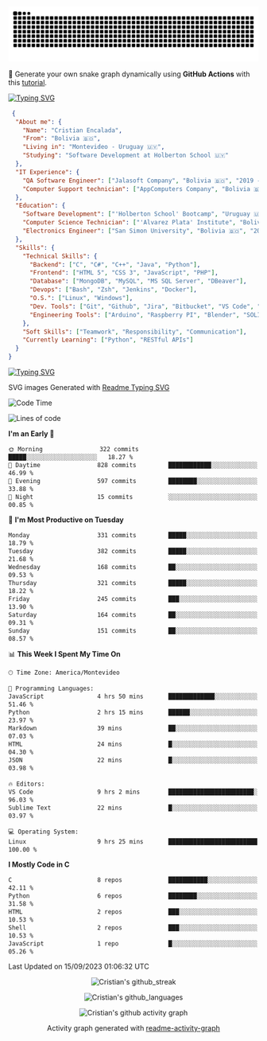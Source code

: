 <!---
<p align="left"> <img src="https://komarev.com/ghpvc/?username=cristian-encalada&label=Profile%20views&color=0e75b6&style=flat" alt="cristian-encalada" /> </p>
--->

<picture>
  <source media="(prefers-color-scheme: dark)" srcset="https://raw.githubusercontent.com/cristian-encalada/cristian-encalada/output/github-contribution-grid-snake-dark.svg">
  <source media="(prefers-color-scheme: light)" srcset="https://raw.githubusercontent.com/cristian-encalada/cristian-encalada/output/github-contribution-grid-snake.svg">
  <img alt="github contribution grid snake animation" src="https://raw.githubusercontent.com/cristian-encalada/cristian-encalada/output/github-contribution-grid-snake.svg">
</picture>

 :snake: Generate your own snake graph dynamically using __GitHub Actions__ with this [tutorial](https://cristian-encalada.github.io/docs/posts/generate-snake-graph-github-actions/).

[![Typing SVG](https://readme-typing-svg.demolab.com?duration=4000&pause=500&color=00FF00&background=000000&vCenter=true&width=435&lines=%5Bcristian%40github%5D%24+echo+Hi!;%5Bcristian%40github%5D%24+whoami)](https://git.io/typing-svg)

```JSON
 {
  "About me": {
    "Name": "Cristian Encalada",
    "From": "Bolivia 🇧🇴",
    "Living in": "Montevideo - Uruguay 🇺🇾",
    "Studying": "Software Development at Holberton School 🇺🇾"
  },
  "IT Experience": {
    "QA Software Engineer": ["Jalasoft Company", "Bolivia 🇧🇴", "2019 - 2021"],
    "Computer Support technician": ["AppComputers Company", "Bolivia 🇧🇴", "2016 - 2018"]
  },
  "Education": {
    "Software Development": ["'Holberton School' Bootcamp", "Uruguay 🇺🇾", "2023 - Now"],
    "Computer Science Technician": ["'Alvarez Plata' Institute", "Bolivia 🇧🇴", "2015 - 2017"],
    "Electronics Engineer": ["San Simon University", "Bolivia 🇧🇴", "2011 - 2016"]
  },
  "Skills": {
    "Technical Skills": {
      "Backend": ["C", "C#", "C++", "Java", "Python"],
      "Frontend": ["HTML 5", "CSS 3", "JavaScript", "PHP"],
      "Database": ["MongoDB", "MySQL", "MS SQL Server", "DBeaver"],
      "Devops": ["Bash", "Zsh", "Jenkins", "Docker"],
      "O.S.": ["Linux", "Windows"],
      "Dev. Tools": ["Git", "Github", "Jira", "Bitbucket", "VS Code", "Sublime Text", "Trello"],
      "Engineering Tools": ["Arduino", "Raspberry PI", "Blender", "SOLIDWORKS", "MATLAB"]
    },
    "Soft Skills": ["Teamwork", "Responsibility", "Communication"],
    "Currently Learning": ["Python", "RESTful APIs"]
  }
}
```

[![Typing SVG](https://readme-typing-svg.demolab.com?font=Fira+Code&duration=4000&pause=501&color=00FF00&background=000000&vCenter=true&width=435&lines=%5Bcristian%40github%5D%24+ls+.%2Fstatistics)](https://git.io/typing-svg)

 SVG images Generated with [Readme Typing SVG](https://readme-typing-svg.demolab.com/demo/)

<!--START_SECTION:waka-->
![Code Time](http://img.shields.io/badge/Code%20Time-141%20hrs%2022%20mins-blue)

![Lines of code](https://img.shields.io/badge/From%20Hello%20World%20I%27ve%20Written-188.5%20thousand%20lines%20of%20code-blue)

**I'm an Early 🐤** 

```text
🌞 Morning                322 commits         █████░░░░░░░░░░░░░░░░░░░░   18.27 % 
🌆 Daytime                828 commits         ████████████░░░░░░░░░░░░░   46.99 % 
🌃 Evening                597 commits         ████████░░░░░░░░░░░░░░░░░   33.88 % 
🌙 Night                  15 commits          ░░░░░░░░░░░░░░░░░░░░░░░░░   00.85 % 
```
📅 **I'm Most Productive on Tuesday** 

```text
Monday                   331 commits         █████░░░░░░░░░░░░░░░░░░░░   18.79 % 
Tuesday                  382 commits         █████░░░░░░░░░░░░░░░░░░░░   21.68 % 
Wednesday                168 commits         ██░░░░░░░░░░░░░░░░░░░░░░░   09.53 % 
Thursday                 321 commits         █████░░░░░░░░░░░░░░░░░░░░   18.22 % 
Friday                   245 commits         ███░░░░░░░░░░░░░░░░░░░░░░   13.90 % 
Saturday                 164 commits         ██░░░░░░░░░░░░░░░░░░░░░░░   09.31 % 
Sunday                   151 commits         ██░░░░░░░░░░░░░░░░░░░░░░░   08.57 % 
```


📊 **This Week I Spent My Time On** 

```text
🕑︎ Time Zone: America/Montevideo

💬 Programming Languages: 
JavaScript               4 hrs 50 mins       █████████████░░░░░░░░░░░░   51.46 % 
Python                   2 hrs 15 mins       ██████░░░░░░░░░░░░░░░░░░░   23.97 % 
Markdown                 39 mins             ██░░░░░░░░░░░░░░░░░░░░░░░   07.03 % 
HTML                     24 mins             █░░░░░░░░░░░░░░░░░░░░░░░░   04.30 % 
JSON                     22 mins             █░░░░░░░░░░░░░░░░░░░░░░░░   03.98 % 

🔥 Editors: 
VS Code                  9 hrs 2 mins        ████████████████████████░   96.03 % 
Sublime Text             22 mins             █░░░░░░░░░░░░░░░░░░░░░░░░   03.97 % 

💻 Operating System: 
Linux                    9 hrs 25 mins       █████████████████████████   100.00 % 
```

**I Mostly Code in C** 

```text
C                        8 repos             ███████████░░░░░░░░░░░░░░   42.11 % 
Python                   6 repos             ████████░░░░░░░░░░░░░░░░░   31.58 % 
HTML                     2 repos             ███░░░░░░░░░░░░░░░░░░░░░░   10.53 % 
Shell                    2 repos             ███░░░░░░░░░░░░░░░░░░░░░░   10.53 % 
JavaScript               1 repo              █░░░░░░░░░░░░░░░░░░░░░░░░   05.26 % 
```




 Last Updated on 15/09/2023 01:06:32 UTC
<!--END_SECTION:waka-->

<div align = "center">

![Cristian's github_streak](https://github-readme-streak-stats.herokuapp.com/?user=cristian-encalada&hide_border=true&theme=dark)

![Cristian's github_languages](https://github-readme-stats.vercel.app/api/top-langs?username=cristian-encalada&show_icons=true&hide_border=true&locale=en&layout=compact&theme=dark)

![Cristian's github activity graph](https://github-readme-activity-graph.vercel.app/graph?username=cristian-encalada&theme=github-compact)

Activity graph generated with [readme-activity-graph](https://github.com/Ashutosh00710/github-readme-activity-graph)

</div>